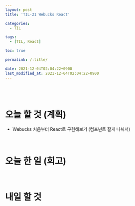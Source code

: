 ```yaml
---
layout: post
title: 'TIL-21 Webucks React'

categories: 
  - TIL

tags: 
  - [TIL, React]

toc: true

permalink: /:title/

date: 2021-12-04T02:04:22+0900
last_modified_at: 2021-12-04T02:04:22+0900
---
```


<br>
<br>

# 오늘 할 것 (계획)

- Webucks 처음부터 React로 구현해보기 (컴포넌트 잘게 나눠서)

<br>

# 오늘 한 일 (회고)



<br>

# 내일 할 것

